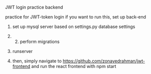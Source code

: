 ﻿JWT login practice backend


practice for JWT-token login if you want to run this, set up back-end
1) set up mysql server based on settings.py database settings
2)  2) perform migrations
3) runserver

5)   then, simply navigate to https://github.com/zonayedrahman/jwt-frontend and  run the react frontend with npm start
